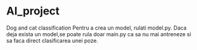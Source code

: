 # AI_project
Dog and cat classification
Pentru a crea un model, rulati model.py.
Daca deja exista un model,se poate rula doar main.py ca sa nu mai antreneze si sa faca direct clasificarea unei poze.
